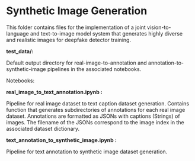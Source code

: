 
# Synthetic Image Generation

This folder contains files for the implementation of a joint vision-to-language and text-to-image model system that generates highly diverse and realistic images for deepfake detector training.

**test_data/:**

Default output directory for real-image-to-annotation and annotation-to-synthetic-image pipelines in the associated notebooks.

Notebooks:

**real_image_to_text_annotation.ipynb :**

Pipeline for real image dataset to text caption dataset generation. Contains function that generates subdirectories of annotations for each real image dataset. Annotations are formatted as JSONs with captions (Strings) of images. The filename of the JSONs correspond to the image index in the associated dataset dictionary.

**text_annotation_to_synthetic_image.ipynb :**

Pipeline for text annotation to synthetic image dataset generation.
